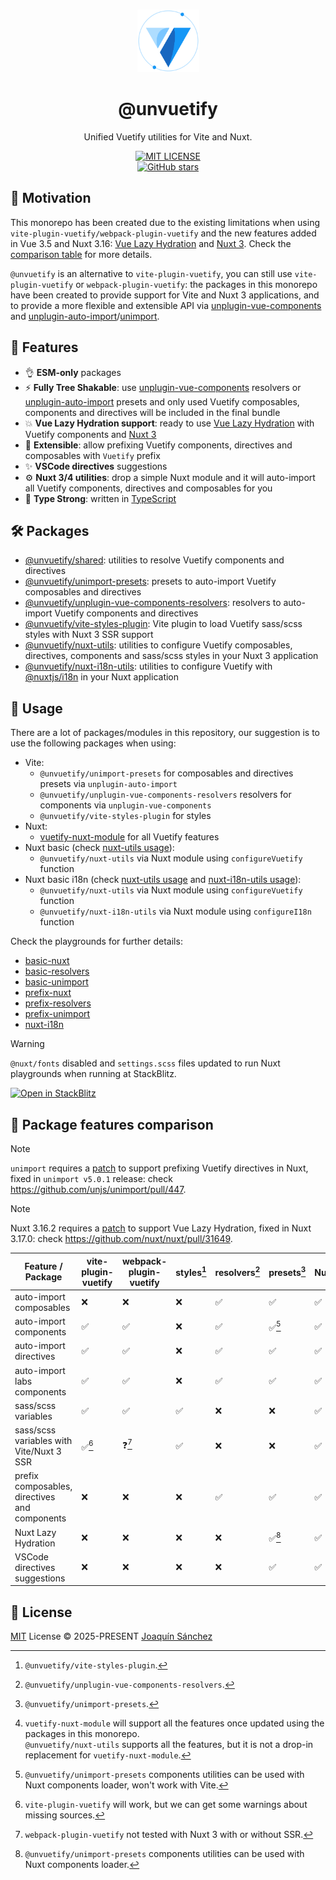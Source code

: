 <br>

<p align="center">
  <picture>
    <source media="(prefers-color-scheme: dark)" srcset="https://github.com/userquin/unvuetify-monorepo/blob/main/vuetify-logo-dark-atom.svg" height="100px" />
    <img height="100px" src="https://github.com/userquin/unvuetify-monorepo/blob/main/vuetify-logo-light-atom.svg">
  </picture>
</p>

<h1 align="center">@unvuetify</h1>

<p align="center">
Unified Vuetify utilities for Vite and Nuxt.
</p>

<p align='center'>
<a href="https://github.com/userquin/unvuetify-monorepo/tree/main/LICENSE" target="__blank">
  <img alt="MIT LICENSE" src="https://img.shields.io/npm/l/@unvuetify/unimport-presets.svg?style=flat&colorA=18181B&colorB=1867C0">
</a>
<br>
<a href="https://github.com/userquin/unvuetify-monorepo" target="__blank">
  <img alt="GitHub stars" src="https://img.shields.io/github/stars/userquin/unvuetify-monorepo?style=social">
</a>
</p>

## 🚨 Motivation

This monorepo has been created due to the existing limitations when using `vite-plugin-vuetify/webpack-plugin-vuetify` and the new features added in Vue 3.5 and Nuxt 3.16: [Vue Lazy Hydration](https://blog.vuejs.org/posts/vue-3-5#lazy-hydration) and [Nuxt 3](https://nuxt.com/blog/v3-16#%EF%B8%8F-delayed-hydration-support). Check the [comparison table](#-package-features-comparison) for more details.

`@unvuetify` is an alternative to `vite-plugin-vuetify`, you can still use `vite-plugin-vuetify` or `webpack-plugin-vuetify`: the packages in this monorepo have been created to provide support for Vite and Nuxt 3 applications, and to provide a more flexible and extensible API via [unplugin-vue-components](https://github.com/unplugin/unplugin-vue-components) and [unplugin-auto-import](https://github.com/unplugin/unplugin-auto-import)/[unimport](https://github.com/unjs/unimport).

## 🚀 Features

- 👌 **ESM-only** packages
- ⚡ **Fully Tree Shakable**: use [unplugin-vue-components](https://github.com/unplugin/unplugin-vue-components) resolvers or [unplugin-auto-import](https://github.com/unplugin/unplugin-auto-import) presets and only used Vuetify composables, components and directives will be included in the final bundle
- 💥 **Vue Lazy Hydration support**: ready to use [Vue Lazy Hydration](https://blog.vuejs.org/posts/vue-3-5#lazy-hydration) with Vuetify components and [Nuxt 3](https://nuxt.com/blog/v3-16#%EF%B8%8F-delayed-hydration-support)
- 🔌 **Extensible**: allow prefixing Vuetify components, directives and composables with `Vuetify` prefix
- ✨ **VSCode directives** suggestions
- ⚙️ **Nuxt 3/4 utilities**: drop a simple Nuxt module and it will auto-import all Vuetify components, directives and composables for you
- 🦾 **Type Strong**: written in [TypeScript](https://www.typescriptlang.org/)

## 🛠️ Packages

- [@unvuetify/shared](./packages/shared): utilities to resolve Vuetify components and directives
- [@unvuetify/unimport-presets](./packages/unimport-presets): presets to auto-import Vuetify composables and directives
- [@unvuetify/unplugin-vue-components-resolvers](./packages/unplugin-vue-components-resolvers): resolvers to auto-import Vuetify components and directives
- [@unvuetify/vite-styles-plugin](./packages/styles-plugin): Vite plugin to load Vuetify sass/scss styles with Nuxt 3 SSR support
- [@unvuetify/nuxt-utils](./packages/nuxt-utils): utilities to configure Vuetify composables, directives, components and sass/scss styles in your Nuxt 3 application
- [@unvuetify/nuxt-i18n-utils](./packages/nuxt-i18n-utils): utilities to configure Vuetify with [@nuxtjs/i18n](https://github.com/nuxt-modules/i18n) in your Nuxt application

## 🦄 Usage

There are a lot of packages/modules in this repository, our suggestion is to use the following packages when using:
- Vite:
  - `@unvuetify/unimport-presets` for composables and directives presets via `unplugin-auto-import`
  - `@unvuetify/unplugin-vue-components-resolvers` resolvers for components via `unplugin-vue-components`
  - `@unvuetify/vite-styles-plugin` for styles
- Nuxt:
  - [vuetify-nuxt-module](https://nuxt.vuetifyjs.com/) for all Vuetify features
- Nuxt basic (check [nuxt-utils usage](./packages/nuxt-utils/README.md#-usage)):
  - `@unvuetify/nuxt-utils` via Nuxt module using `configureVuetify` function
- Nuxt basic i18n (check [nuxt-utils usage](./packages/nuxt-utils/README.md#-usage) and [nuxt-i18n-utils usage](./packages/nuxt-i18n-utils/README.md#-usage)):
  - `@unvuetify/nuxt-utils` via Nuxt module using `configureVuetify` function
  - `@unvuetify/nuxt-i18n-utils` via Nuxt module using `configureI18n` function

Check the playgrounds for further details:
- [basic-nuxt](./playgrounds/basic-nuxt)
- [basic-resolvers](./playgrounds/basic-resolvers)
- [basic-unimport](./playgrounds/basic-unimport)
- [prefix-nuxt](./playgrounds/prefix-nuxt)
- [prefix-resolvers](./playgrounds/prefix-resolvers)
- [prefix-unimport](./playgrounds/prefix-unimport)
- [nuxt-i18n](./playgrounds/nuxt-i18n)

> [!WARNING]
> `@nuxt/fonts` disabled and `settings.scss` files updated to run Nuxt playgrounds when running at StackBlitz.

[![Open in StackBlitz](https://developer.stackblitz.com/img/open_in_stackblitz.svg)](https://stackblitz.com/github/userquin/unvuetify-monorepo)

## 👀 Package features comparison

> [!NOTE]
> `unimport` requires a [patch](https://github.com/userquin/unvuetify-monorepo/blob/main/patches/unimport%404.2.0.patch) to support prefixing Vuetify directives in Nuxt, fixed in `unimport v5.0.1` release: check https://github.com/unjs/unimport/pull/447.

> [!NOTE]
> Nuxt 3.16.2 requires a [patch](https://github.com/userquin/unvuetify-monorepo/blob/main/patches/nuxt%403.16.2.patch) to support Vue Lazy Hydration, fixed in Nuxt 3.17.0: check https://github.com/nuxt/nuxt/pull/31649.

Feature / Package | vite-plugin-vuetify | webpack-plugin-vuetify | styles[^1] | resolvers[^2] | presets[^3] | Nuxt[^4] |
----------------|---------------------|------------------------|-----------------------|---------------|-------------|----------
auto-import composables | ❌                   | ❌                      | ❌                     | ✅             | ✅           | ✅
auto-import components | ✅                   | ✅                      | ❌                     | ✅             | ✅[^5]       | ✅
auto-import directives | ✅                   | ✅                      | ❌                     | ✅             | ✅           | ✅
auto-import labs components | ✅                   | ✅                      | ❌                     | ✅             | ✅           | ✅
sass/scss variables | ✅                   | ✅                      | ✅                     | ❌             | ❌           | ✅
sass/scss variables with Vite/Nuxt 3 SSR | ✅[^6]               | ❓[^7]                  | ✅                     | ❌             | ❌           | ✅
prefix composables, directives and components | ❌                   | ❌                      | ❌                     | ✅             | ✅           | ✅
Nuxt Lazy Hydration | ❌                   | ❌                      | ❌                     | ❌             | ✅[^8]       | ✅
VSCode directives suggestions | ❌                   | ❌                      | ❌                     | ❌             | ✅           | ✅

[^1]: `@unvuetify/vite-styles-plugin`.
[^2]: `@unvuetify/unplugin-vue-components-resolvers`.
[^3]: `@unvuetify/unimport-presets`.
[^4]: `vuetify-nuxt-module` will support all the features once updated using the packages in this monorepo.<br/>`@unvuetify/nuxt-utils` supports all the features, but it is not a drop-in replacement for `vuetify-nuxt-module`.
[^5]: `@unvuetify/unimport-presets` components utilities can be used with Nuxt components loader, won't work with Vite.
[^6]: `vite-plugin-vuetify` will work, but we can get some warnings about missing sources.
[^7]: `webpack-plugin-vuetify` not tested with Nuxt 3 with or without SSR.
[^8]: `@unvuetify/unimport-presets` components utilities can be used with Nuxt components loader.

## 📄 License

[MIT](./LICENSE) License &copy; 2025-PRESENT [Joaquín Sánchez](https://github.com/userquin)
